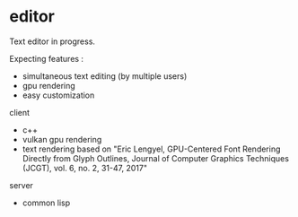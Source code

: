 # editor

Text editor in progress.

Expecting features :
* simultaneous text editing (by multiple users)
* gpu rendering
* easy customization

client
* c++
* vulkan gpu rendering
* text rendering based on "Eric Lengyel, GPU-Centered Font Rendering Directly from Glyph Outlines, Journal of Computer Graphics Techniques (JCGT), vol. 6, no. 2, 31-47, 2017"

server
* common lisp
